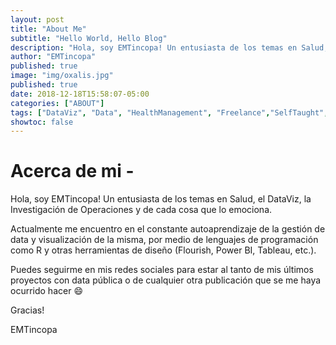 ```yaml
---
layout: post
title: "About Me"
subtitle: "Hello World, Hello Blog"
description: "Hola, soy EMTincopa! Un entusiasta de los temas en Salud, el DataViz, la Investigación de Operaciones y de cada cosa que lo emociona..."
author: "EMTincopa"
published: true
image: "img/oxalis.jpg"
published: true
date: 2018-12-18T15:58:07-05:00
categories: ["ABOUT"]
tags: ["DataViz", "Data", "HealthManagement", "Freelance","SelfTaught","Tools"]
showtoc: false
---
```





# Acerca de mi -


Hola, soy EMTincopa!
Un entusiasta de los temas en Salud, el DataViz, la Investigación de Operaciones y de cada cosa que lo emociona.

Actualmente me encuentro en el constante autoaprendizaje de la gestión de data y visualización de la misma, por medio de lenguajes de programación como R y otras herramientas de diseño (Flourish, Power BI, Tableau, etc.). 

Puedes seguirme en mis redes sociales para estar al tanto de mis últimos proyectos con data pública o de cualquier otra publicación que se me haya ocurrido hacer :smile:


Gracias!

EMTincopa


